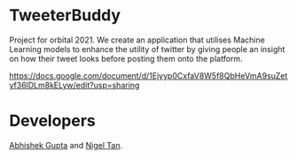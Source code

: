 # TweeterBuddy

Project for orbital 2021. We create an application that utilises Machine Learning models to enhance the utility of twitter by giving people an insight on how their tweet looks before posting them onto the platform. 

https://docs.google.com/document/d/1Ejyyp0CxfaV8W5f8QbHeVmA9suZetyf36lDLm8kELyw/edit?usp=sharing

# Developers
[Abhishek Gupta](https://github.com/Agentum07) and [Nigel Tan](https://github.com/nniiggeell).
